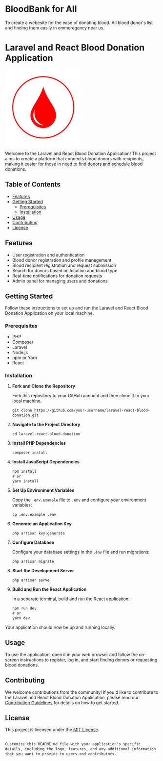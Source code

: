 # BloodBank for All

To create a webesite for the ease of donating blood. All blood donor's list and finding them easily in emmeregency near us.

# Laravel and React Blood Donation Application

![Application Logo](logo.png)

Welcome to the Laravel and React Blood Donation Application! This project aims to create a platform that connects blood donors with recipients, making it easier for those in need to find donors and schedule blood donations.

## Table of Contents

- [Features](#features)
- [Getting Started](#getting-started)
  - [Prerequisites](#prerequisites)
  - [Installation](#installation)
- [Usage](#usage)
- [Contributing](#contributing)
- [License](#license)

## Features

- User registration and authentication
- Blood donor registration and profile management
- Blood recipient registration and request submission
- Search for donors based on location and blood type
- Real-time notifications for donation requests
- Admin panel for managing users and donations

## Getting Started

Follow these instructions to set up and run the Laravel and React Blood Donation Application on your local machine.

### Prerequisites

- PHP
- Composer
- Laravel
- Node.js
- npm or Yarn
- React

### Installation

1. **Fork and Clone the Repository**

   Fork this repository to your GitHub account and then clone it to your local machine.

   ```shell
   git clone https://github.com/your-username/laravel-react-blood-donation.git
   ```

2. **Navigate to the Project Directory**

   ```shell
   cd laravel-react-blood-donation
   ```

3. **Install PHP Dependencies**

   ```shell
   composer install
   ```

4. **Install JavaScript Dependencies**

   ```shell
   npm install
   # or
   yarn install
   ```

5. **Set Up Environment Variables**

   Copy the `.env.example` file to `.env` and configure your environment variables:

   ```shell
   cp .env.example .env
   ```

6. **Generate an Application Key**

   ```shell
   php artisan key:generate
   ```

7. **Configure Database**

   Configure your database settings in the `.env` file and run migrations:

   ```shell
   php artisan migrate
   ```

8. **Start the Development Server**

   ```shell
   php artisan serve
   ```

9. **Build and Run the React Application**

   In a separate terminal, build and run the React application:

   ```shell
   npm run dev
   # or
   yarn dev
   ```

Your application should now be up and running locally.

## Usage

To use the application, open it in your web browser and follow the on-screen instructions to register, log in, and start finding donors or requesting blood donations.

## Contributing

We welcome contributions from the community! If you'd like to contribute to the Laravel and React Blood Donation Application, please read our [Contribution Guidelines](CONTRIBUTING.md) for details on how to get started.

## License

This project is licensed under the [MIT License](LICENSE).

```

Customize this README.md file with your application's specific details, including the logo, features, and any additional information that you want to provide to users and contributors.
```
